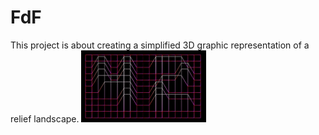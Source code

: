 # FdF
This project is about creating a simplified 3D graphic representation of a relief landscape.
<img src="https://github.com/akulaiev/FdF/blob/master/demo.png" width="200">

